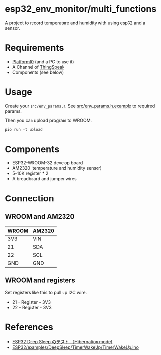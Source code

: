 # esp32_env_monitor/multi_functions

A project to record temperature and humidity with using esp32 and a sensor.

# Requirements

- [PlatformIO](https://platformio.org/) (and a PC to use it)
- A Channel of [ThingSpeak](https://thingspeak.com)
- Components (see below)

# Usage

Create your `src/env_params.h`. See [src/env_params.h.example](./src/env_params.h.example) to required params.

Then you can upload program to WROOM.
```
pio run -t upload
```

# Components

- ESP32-WROOM-32 develop board
- AM2320 (temperature and humidity sensor)
- 5-10K register * 2
- A breadboard and jumper wires

# Connection

## WROOM and AM2320

WROOM | AM2320
----- | ------
3V3   | VIN
21    | SDA
22    | SCL
GND   | GND

## WROOM and registers

Set registers like this to pull up I2C wire.

- 21 - Register - 3V3
- 22 - Register - 3V3

# References
- [ESP32 Deep Sleep のテスト （Hibernation mode)](http://d.hatena.ne.jp/wakwak_koba/20170219)
- [ESP32/examples/DeepSleep/TimerWakeUp/TimerWakeUp.ino](https://github.com/espressif/arduino-esp32/blob/master/libraries/ESP32/examples/DeepSleep/TimerWakeUp/TimerWakeUp.ino)

